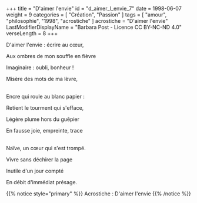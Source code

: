 +++
title = "D'aimer l'envie"
id = "d_aimer_l_envie_7"
date = 1998-06-07
weight = 9
categories = [ "Création", "Passion" ]
tags = [ "amour", "philosophie", "1998", "acrostiche" ]
acrostiche = "D'aimer l'envie"
LastModifierDisplayName = "Barbara Post - Licence CC BY-NC-ND 4.0"
verseLength = 8
+++

D'aimer l'envie : écrire au cœur,

Aux ombres de mon souffle en fièvre

Imaginaire : oubli, bonheur !

Misère des mots de ma lèvre,

 \
Encre qui roule au blanc papier :

Retient le tourment qui s'efface,

Légère plume hors du guêpier

En fausse joie, empreinte, trace

 \
Naïve, un cœur qui s'est trompé.

Vivre sans déchirer la page

Inutile d'un jour compté

En débit d'immédiat présage.

{{% notice style="primary" %}}
Acrostiche : D'aimer l'envie
{{% /notice %}}
